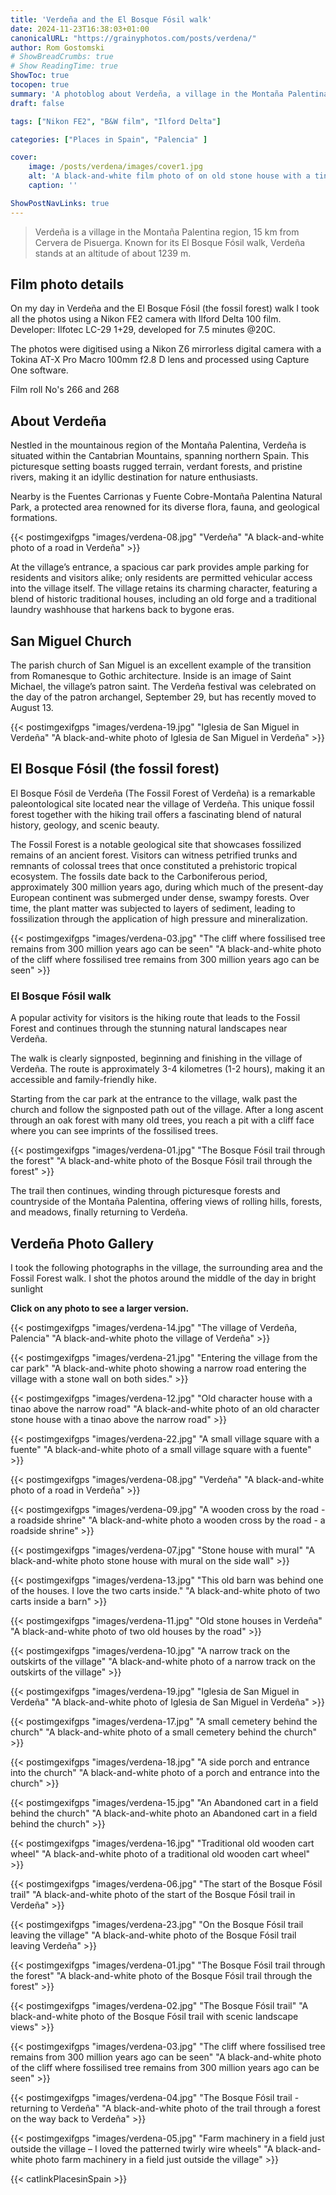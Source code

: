 ```yaml
---
title: 'Verdeña and the El Bosque Fósil walk'
date: 2024-11-23T16:38:03+01:00
canonicalURL: "https://grainyphotos.com/posts/verdena/"
author: Rom Gostomski
# ShowBreadCrumbs: true
# Show ReadingTime: true
ShowToc: true
tocopen: true
summary: 'A photoblog about Verdeña, a village in the Montaña Palentina region, 15 km from Cervera de Pisuerga. Known for the nearby El Bosque Fósil walk, Verdeña stands at an altitude of about 1239 m.'
draft: false

tags: ["Nikon FE2", "B&W film", "Ilford Delta"]

categories: ["Places in Spain", "Palencia" ]

cover:
    image: /posts/verdena/images/cover1.jpg
    alt: 'A black-and-white film photo of on old stone house with a tinao in the village of Verdeña, Palencia, Spain'
    caption: ''

ShowPostNavLinks: true
---
```

> Verdeña is a village in the Montaña Palentina region, 15 km from Cervera de Pisuerga. Known for its El Bosque Fósil walk, Verdeña stands at an altitude of about 1239 m.

## Film photo details

On my day in Verdeña and the El Bosque Fósil (the fossil forest) walk I took all the photos using a Nikon FE2 camera with Ilford Delta 100 film. Developer: Ilfotec LC-29 1+29, developed for 7.5 minutes @20C.

The photos were digitised using a Nikon Z6 mirrorless digital camera with a Tokina AT-X Pro Macro 100mm f2.8 D lens and processed using Capture One software.

Film roll No's 266 and 268

## About Verdeña

Nestled in the mountainous region of the Montaña Palentina, Verdeña is situated within the Cantabrian Mountains, spanning northern Spain. This picturesque setting boasts rugged terrain, verdant forests, and pristine rivers, making it an idyllic destination for nature enthusiasts.

Nearby is the Fuentes Carrionas y Fuente Cobre-Montaña Palentina Natural Park, a protected area renowned for its diverse flora, fauna, and geological formations.

{{< postimgexifgps "images/verdena-08.jpg" 
"Verdeña" 
"A black-and-white photo of a road in Verdeña" >}}

At the village’s entrance, a spacious car park provides ample parking for residents and visitors alike; only residents are permitted vehicular access into the village itself. The village retains its charming character, featuring a blend of historic traditional houses, including an old forge and a traditional laundry washhouse that harkens back to bygone eras.

## San Miguel Church

The parish church of San Miguel is an excellent example of the transition from Romanesque to Gothic architecture. Inside is an image of Saint Michael, the village’s patron saint. The Verdeña festival was celebrated on the day of the patron archangel, September 29, but has recently moved to August 13.

{{< postimgexifgps "images/verdena-19.jpg" 
"Iglesia de San Miguel in Verdeña" 
"A black-and-white photo of Iglesia de San Miguel in Verdeña" >}}

## El Bosque Fósil (the fossil forest)

El Bosque Fósil de Verdeña (The Fossil Forest of Verdeña) is a remarkable paleontological site located near the village of Verdeña. This unique fossil forest together with the hiking trail offers a fascinating blend of natural history, geology, and scenic beauty.

The Fossil Forest is a notable geological site that showcases fossilized remains of an ancient forest. Visitors can witness petrified trunks and remnants of colossal trees that once constituted a prehistoric tropical ecosystem. The fossils date back to the Carboniferous period, approximately 300 million years ago, during which much of the present-day European continent was submerged under dense, swampy forests. Over time, the plant matter was subjected to layers of sediment, leading to fossilization through the application of high pressure and mineralization.

{{< postimgexifgps "images/verdena-03.jpg" 
"The cliff where fossilised tree remains from 300 million years ago can be seen" 
"A black-and-white photo of the cliff where fossilised tree remains from 300 million years ago can be seen" >}}

### El Bosque Fósil walk

A popular activity for visitors is the hiking route that leads to the Fossil Forest and continues through the stunning natural landscapes near Verdeña.

The walk is clearly signposted, beginning and finishing in the village of Verdeña. The route is approximately 3-4 kilometres (1-2 hours), making it an accessible and family-friendly hike. 

Starting from the car park at the entrance to the village, walk past the church and follow the signposted path out of the village. After a long ascent through an oak forest with many old trees, you reach a pit with a cliff face where you can see imprints of the fossilised trees.

{{< postimgexifgps "images/verdena-01.jpg" 
"The Bosque Fósil trail through the forest" 
"A black-and-white photo of the Bosque Fósil trail through the forest" >}}

The trail then continues, winding through picturesque forests and countryside of the Montaña Palentina, offering views of rolling hills, forests, and meadows, finally returning to Verdeña.

## Verdeña Photo Gallery

I took the following photographs in the village, the surrounding area and the Fossil Forest walk. I shot the photos around the middle of the day in bright sunlight

**Click on any photo to see a larger version.**

{{< postimgexifgps "images/verdena-14.jpg" 
"The village of Verdeña, Palencia" 
"A black-and-white photo the village of Verdeña" >}}

{{< postimgexifgps "images/verdena-21.jpg" 
"Entering the village from the car park" 
"A black-and-white photo showing a narrow road entering the village with a stone wall on both sides." >}}

{{< postimgexifgps "images/verdena-12.jpg" 
"Old character house with a tinao above the narrow road" 
"A black-and-white photo of an old character stone house with a tinao above the narrow road" >}}

{{< postimgexifgps "images/verdena-22.jpg" 
"A small village square with a fuente" 
"A black-and-white photo of a small village square with a fuente" >}}

{{< postimgexifgps "images/verdena-08.jpg" 
"Verdeña" 
"A black-and-white photo of a road in Verdeña" >}}

{{< postimgexifgps "images/verdena-09.jpg" 
"A wooden cross by the road - a roadside shrine" 
"A black-and-white photo a wooden cross by the road - a roadside shrine" >}}

{{< postimgexifgps "images/verdena-07.jpg" 
"Stone house with mural" 
"A black-and-white photo stone house with mural on the side wall" >}}

{{< postimgexifgps "images/verdena-13.jpg" 
"This old barn was behind one of the houses. I love the two carts inside." 
"A black-and-white photo of two carts inside a barn" >}}

{{< postimgexifgps "images/verdena-11.jpg" 
"Old stone houses in Verdeña" 
"A black-and-white photo of two old houses by the road" >}}

{{< postimgexifgps "images/verdena-10.jpg" 
"A narrow track on the outskirts of the village" 
"A black-and-white photo of a narrow track on the outskirts of the village" >}}

{{< postimgexifgps "images/verdena-19.jpg" 
"Iglesia de San Miguel in Verdeña" 
"A black-and-white photo of Iglesia de San Miguel in Verdeña" >}}

{{< postimgexifgps "images/verdena-17.jpg" 
"A small cemetery behind the church" 
"A black-and-white photo of a small cemetery behind the church" >}}

{{< postimgexifgps "images/verdena-18.jpg" 
"A side porch and entrance into the church" 
"A black-and-white photo of a porch and entrance into the church" >}}

{{< postimgexifgps "images/verdena-15.jpg" 
"An Abandoned cart in a field behind the church" 
"A black-and-white photo an Abandoned cart in a field behind the church" >}}

{{< postimgexifgps "images/verdena-16.jpg" 
"Traditional old wooden cart wheel" 
"A black-and-white photo of a traditional old wooden cart wheel" >}}

{{< postimgexifgps "images/verdena-06.jpg" 
"The start of the Bosque Fósil trail" 
"A black-and-white photo of the start of the Bosque Fósil trail in Verdeña" >}}

{{< postimgexifgps "images/verdena-23.jpg" 
"On the Bosque Fósil trail leaving the village" 
"A black-and-white photo of the Bosque Fósil trail leaving Verdeña" >}}

{{< postimgexifgps "images/verdena-01.jpg" 
"The Bosque Fósil trail through the forest" 
"A black-and-white photo of the Bosque Fósil trail through the forest" >}}

{{< postimgexifgps "images/verdena-02.jpg" 
"The Bosque Fósil trail" 
"A black-and-white photo of the Bosque Fósil trail with scenic landscape views" >}}

{{< postimgexifgps "images/verdena-03.jpg" 
"The cliff where fossilised tree remains from 300 million years ago can be seen" 
"A black-and-white photo of the cliff where fossilised tree remains from 300 million years ago can be seen" >}}

{{< postimgexifgps "images/verdena-04.jpg" 
"The Bosque Fósil trail - returning to Verdeña" 
"A black-and-white photo of the trail through a forest on the way back to Verdeña" >}}

{{< postimgexifgps "images/verdena-05.jpg" 
"Farm machinery in a field just outside the village – I loved the patterned twirly wire wheels" 
"A black-and-white photo farm machinery in a field just outside the village" >}}

{{< catlinkPlacesinSpain >}}